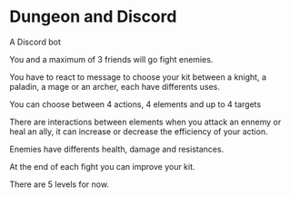 # Dungeon and Discord

A Discord bot

You and a maximum of 3 friends will go fight enemies.

You have to react to message to choose your kit between a knight,
a paladin, a mage or an archer, each have differents uses.

You can choose between 4 actions, 4 elements and up to 4 targets

There are interactions between elements when you attack an ennemy or heal an ally,
it can increase or decrease the efficiency of your action.

Enemies have differents health, damage and resistances.

At the end of each fight you can improve your kit.

There are 5 levels for now.
